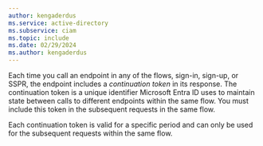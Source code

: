 ```yaml
---
author: kengaderdus
ms.service: active-directory
ms.subservice: ciam
ms.topic: include
ms.date: 02/29/2024
ms.author: kengaderdus
---
```


Each time you call an endpoint in any of the flows, sign-in, sign-up, or SSPR, the endpoint includes a *continuation token* in its response. The continuation token is a unique identifier Microsoft Entra ID uses to maintain state between calls to different endpoints within the same flow. You must include this token in the subsequent requests in the same flow.

Each continuation token is valid for a specific period and can only be used for the subsequent requests within the same flow.
